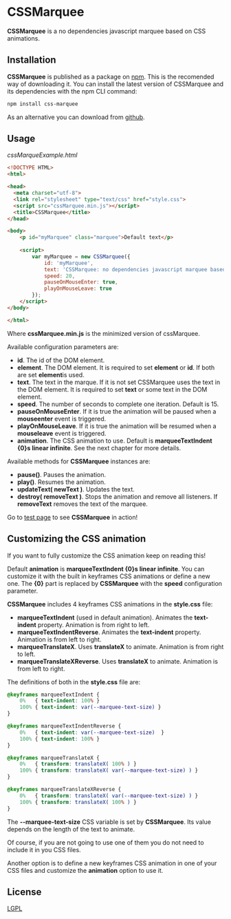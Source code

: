 # CSSMarquee
**CSSMarquee** is a no dependencies javascript marquee based on CSS animations.

## Installation

**CSSMarquee** is published as a package on [npm](https://www.npmjs.com/package/zpt). This is the recomended way of downloading it. You can install the latest version of CSSMarquee and its dependencies with the npm CLI command:

```bash
npm install css-marquee
```
As an alternative you can download from [github](https://github.com/davidcana/CSSMarquee/archive/master.zip).

## Usage

*cssMarqueExample.html*

```html
<!DOCTYPE HTML>
<html>

<head>
  <meta charset="utf-8">
  <link rel="stylesheet" type="text/css" href="style.css">
  <script src="cssMarquee.min.js"></script>
  <title>CSSMarquee</title>
</head>

<body>
    <p id="myMarquee" class="marquee">Default text</p>
    
    <script>
        var myMarquee = new CSSMarquee({
            id: 'myMarquee',
            text: 'CSSMarquee: no dependencies javascript marquee based on CSS animations.',
            speed: 20,
            pauseOnMouseEnter: true,
            playOnMouseLeave: true
        });
    </script>
</body>

</html>
```

Where **cssMarquee.min.js** is the minimized version of cssMarquee.

Available configuration parameters are:

*  **id**. The id of the DOM element.
*  **element**. The DOM element. It is required to set **element** or **id**. If both are set **element**is used.
*  **text**. The text in the marque. If it is not set CSSMarquee uses the text in the DOM element. It is required to set **text** or some text in the DOM element.
*  **speed**. The number of seconds to complete one iteration. Default is 15.
*  **pauseOnMouseEnter**. If it is true the animation will be paused when a **mouseenter** event is triggered.
*  **playOnMouseLeave**. If it is true the animation will be resumed when a **mouseleave** event is triggered.
*  **animation**. The CSS animation to use. Default is **marqueeTextIndent {0}s linear infinite**. See the next chapter for more details.

Available methods for **CSSMarquee** instances are:
*  **pause()**. Pauses the animation.
*  **play()**. Resumes the animation.
*  **updateText( newText )**. Updates the text.
*  **destroy( removeText )**. Stops the animation and remove all listeners. If **removeText** removes the text of the marquee.


Go to [test page](https://davidcana.github.io/CSSMarquee) to see **CSSMarquee** in action!

## Customizing the CSS animation

If you want to fully customize the CSS animation keep on reading this!

Default **animation** is **marqueeTextIndent {0}s linear infinite**. You can customize it with the built in keyframes CSS animations or define a new one. The **{0}** part is replaced by **CSSMarquee** with the **speed** configuration parameter.

**CSSMarquee** includes 4 keyframes CSS animations in the **style.css** file:

*  **marqueeTextIndent** (used in default animation). Animates the **text-indent** property. Animation is from right to left.
*  **marqueeTextIndentReverse**. Animates the **text-indent** property. Animation is from left to right.
*  **marqueeTranslateX**. Uses **translateX** to animate. Animation is from right to left.
*  **marqueeTranslateXReverse**. Uses **translateX** to animate. Animation is from left to right.

The definitions of both in the **style.css** file are:

```css
@keyframes marqueeTextIndent {
    0%   { text-indent: 100% }
    100% { text-indent: var(--marquee-text-size) }
}

@keyframes marqueeTextIndentReverse {
    0%   { text-indent: var(--marquee-text-size)  }
    100% { text-indent: 100% }
}

@keyframes marqueeTranslateX {
    0%   { transform: translateX( 100% ) }
    100% { transform: translateX( var(--marquee-text-size) ) }
}

@keyframes marqueeTranslateXReverse {
    0%   { transform: translateX( var(--marquee-text-size) ) }
    100% { transform: translateX( 100% ) }
}
```

The **--marquee-text-size** CSS variable is set by **CSSMarquee**. Its value depends on the length of the text to animate.

Of course, if you are not going to use one of them you do not need to include it in you CSS files.

Another option is to define a new keyframes CSS animation in one of your CSS files and customize the **animation** option to use it.

## License
[LGPL](http://www.gnu.org/licenses/lgpl.html)
